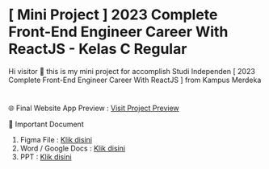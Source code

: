 # [ Mini Project ] 2023 Complete Front-End Engineer Career With ReactJS - Kelas C Regular

Hi visitor 👋 this is my mini project for accomplish Studi Independen [ 2023 Complete Front-End Engineer Career With ReactJS ] from Kampus Merdeka

#

🌐 Final Website App Preview : [Visit Project Preview](#)

📄 Important Document

1. Figma File : [Klik disini](https://www.figma.com/file/ZiIxS2lhabMICs5675JJJF/Property-Listing-Web-Design?node-id=0%3A1&t=9Iyl5o1yCLUpfzST-1)
2. Word / Google Docs : [Klik disini](https://docs.google.com/document/d/12A95h4wjAfTMuJ7PlZcLyR5bvKGigCXeXP8y1p5rXTc/edit?usp=sharing)
3. PPT : [Klik disini](https://docs.google.com/presentation/d/11YwjSMV_BoYli19akDBAeKukvcaEIIGk_S5KFpox1wY/edit?usp=sharing)

